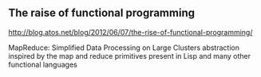 ## The raise of functional programming
http://blog.atos.net/blog/2012/06/07/the-rise-of-functional-programming/

MapReduce: Simplified Data Processing on Large Clusters
abstraction inspired by the map and reduce primitives present in Lisp and many other functional languages


